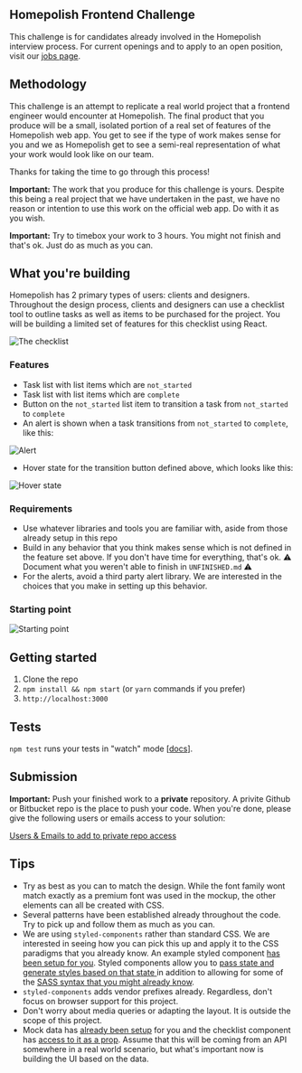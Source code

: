 Homepolish Frontend Challenge
----

This challenge is for candidates already involved in the Homepolish interview process. For current openings and to apply to an open position, visit our [jobs page](https://www.homepolish.com/jobs).

## Methodology

This challenge is an attempt to replicate a real world project that a frontend engineer would encounter at Homepolish. The final product that you produce will be a small, isolated portion of a real set of features of the Homepolish web app. You get to see if the type of work makes sense for you and we as Homepolish get to see a semi-real representation of what your work would look like on our team.

Thanks for taking the time to go through this process!

**Important:** The work that you produce for this challenge is yours. Despite this being a real project that we have undertaken in the past, we have no reason or intention to use this work on the official web app. Do with it as you wish.

**Important:** Try to timebox your work to 3 hours. You might not finish and that's ok. Just do as much as you can.

## What you're building

Homepolish has 2 primary types of users: clients and designers. Throughout the design process, clients and designers can use a checklist tool to outline tasks as well as items to be purchased for the project. You will be building a limited set of features for this checklist using React.

![The checklist](https://user-images.githubusercontent.com/3035355/32299865-bdf1e776-bf1c-11e7-9013-51c7d6522ff9.png)

### Features

* Task list with list items which are `not_started`
* Task list with list items which are `complete`
* Button on the `not_started` list item to transition a task from `not_started` to `complete`
* An alert is shown when a task transitions from `not_started` to `complete`, like this:

![Alert](https://user-images.githubusercontent.com/3035355/32300670-3f739ea4-bf20-11e7-8e9c-e995e4a7b199.png)

* Hover state for the transition button defined above, which looks like this:

![Hover state](https://user-images.githubusercontent.com/3035355/32300433-1fce9776-bf1f-11e7-9cf1-747f14c2cd31.gif)

### Requirements

* Use whatever libraries and tools you are familiar with, aside from those already setup in this repo
* Build in any behavior that you think makes sense which is not defined in the feature set above. If you don't have time for everything, that's ok. :warning: Document what you weren't able to finish in `UNFINISHED.md` :warning:
* For the alerts, avoid a third party alert library. We are interested in the choices that you make in setting up this behavior.

### Starting point

![Starting point](https://user-images.githubusercontent.com/3035355/32295218-36c83312-bf0e-11e7-802b-e1f910a60ff3.png)

## Getting started

1. Clone the repo
2. `npm install && npm start` (or `yarn` commands if you prefer)
3. `http://localhost:3000`

## Tests

`npm test` runs your tests in "watch" mode [[docs](https://github.com/facebookincubator/create-react-app/blob/master/packages/react-scripts/template/README.md#command-line-interface)].

## Submission

**Important:** Push your finished work to a **private** repository. A privite Github or Bitbucket repo is the place to push your code. When you're done, please give the following users or emails access to your solution:

[Users & Emails to add to private repo access](https://github.com/Homepolish/frontend-challenge/wiki/Emails-to-add-to-private-repo-access)

## Tips

* Try as best as you can to match the design. While the font family wont match exactly as a premium font was used in the mockup, the other elements can all be created with CSS.
* Several patterns have been established already throughout the code. Try to pick up and follow them as much as you can.
* We are using `styled-components` rather than standard CSS. We are interested in seeing how you can pick this up and apply it to the CSS paradigms that you already know. An example styled component [has been setup for you](https://github.com/Homepolish/frontend-challenge/blob/35b8767bfdbeefc8c797d76479131c4a624fe4c2/src/components/checklist.js#L4-L9). Styled components allow you to [pass state and generate styles based on that state ](https://www.styled-components.com/docs/basics#passed-props) in addition to allowing for some of the [SASS syntax that you might already know](https://www.styled-components.com/docs/faqs#can-i-nest-rules).
* `styled-components` adds vendor prefixes already. Regardless, don't focus on browser support for this project.
* Don't worry about media queries or adapting the layout. It is outside the scope of this project.
* Mock data has [already been setup](https://github.com/Homepolish/frontend-challenge/blob/master/src/__mocks__/tasks.js) for you and the checklist component has [access to it as a prop](https://github.com/Homepolish/frontend-challenge/blob/35b8767bfdbeefc8c797d76479131c4a624fe4c2/src/components/checklist.js#L11). Assume that this will be coming from an API somewhere in a real world scenario, but what's important now is building the UI based on the data.
